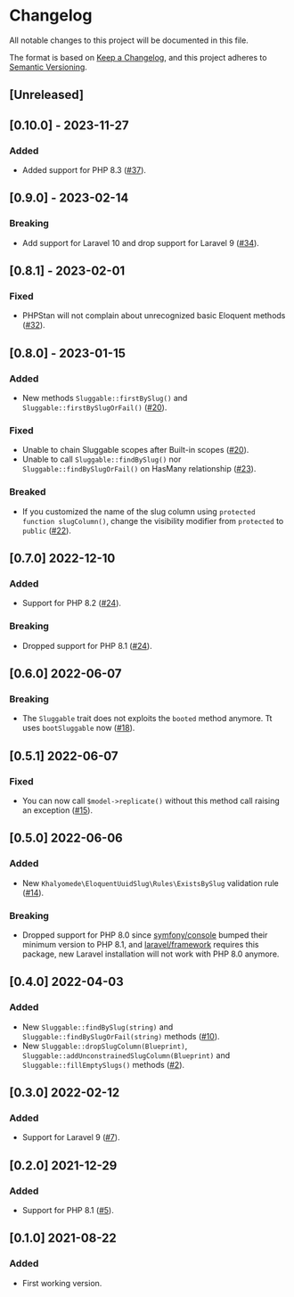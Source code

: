 # Changelog

All notable changes to this project will be documented in this file.

The format is based on [Keep a Changelog](https://keepachangelog.com/en/1.0.0/),
and this project adheres to [Semantic Versioning](https://semver.org/spec/v2.0.0.html).

## [Unreleased]

## [0.10.0] - 2023-11-27

### Added

- Added support for PHP 8.3 ([#37](https://github.com/khalyomede/laravel-eloquent-uuid-slug/issues/37)).

## [0.9.0] - 2023-02-14

### Breaking

- Add support for Laravel 10 and drop support for Laravel 9 ([#34](https://github.com/khalyomede/laravel-eloquent-uuid-slug/issues/34)).

## [0.8.1] - 2023-02-01

### Fixed

- PHPStan will not complain about unrecognized basic Eloquent methods ([#32](https://github.com/khalyomede/laravel-eloquent-uuid-slug/issues/32)).

## [0.8.0] - 2023-01-15

### Added

- New methods `Sluggable::firstBySlug()` and `Sluggable::firstBySlugOrFail()` ([#20](https://github.com/khalyomede/laravel-eloquent-uuid-slug/issues/20)).

### Fixed

- Unable to chain Sluggable scopes after Built-in scopes ([#20](https://github.com/khalyomede/laravel-eloquent-uuid-slug/issues/20)).
- Unable to call `Sluggable::findBySlug()` nor `Sluggable::findBySlugOrFail()` on HasMany relationship ([#23](https://github.com/khalyomede/laravel-eloquent-uuid-slug/issues/23)).

### Breaked

- If you customized the name of the slug column using `protected function slugColumn()`, change the visibility modifier from `protected` to `public` ([#22](https://github.com/khalyomede/laravel-eloquent-uuid-slug/issues/22)).

## [0.7.0] 2022-12-10

### Added

- Support for PHP 8.2 ([#24](https://github.com/khalyomede/laravel-eloquent-uuid-slug/issues/24)).

### Breaking

- Dropped support for PHP 8.1 ([#24](https://github.com/khalyomede/laravel-eloquent-uuid-slug/issues/24)).

## [0.6.0] 2022-06-07

### Breaking

- The `Sluggable` trait does not exploits the `booted` method anymore. Tt uses `bootSluggable` now ([#18](https://github.com/khalyomede/laravel-eloquent-uuid-slug/issues/18)).

## [0.5.1] 2022-06-07

### Fixed

- You can now call `$model->replicate()` without this method call raising an exception ([#15](https://github.com/khalyomede/laravel-eloquent-uuid-slug/issues/15)).

## [0.5.0] 2022-06-06

### Added

- New `Khalyomede\EloquentUuidSlug\Rules\ExistsBySlug` validation rule ([#14](https://github.com/khalyomede/laravel-eloquent-uuid-slug/issues/14)).

### Breaking

- Dropped support for PHP 8.0 since [symfony/console](https://github.com/symfony/console) bumped their minimum version to PHP 8.1, and [laravel/framework](https://github.com/laravel/framework) requires this package, new Laravel installation will not work with PHP 8.0 anymore.

## [0.4.0] 2022-04-03

### Added

- New `Sluggable::findBySlug(string)` and `Sluggable::findBySlugOrFail(string)` methods ([#10](https://github.com/khalyomede/laravel-eloquent-uuid-slug/issues/10)).
- New `Sluggable::dropSlugColumn(Blueprint)`, `Sluggable::addUnconstrainedSlugColumn(Blueprint)` and `Sluggable::fillEmptySlugs()` methods ([#2](https://github.com/khalyomede/laravel-eloquent-uuid-slug/issues/2)).


## [0.3.0] 2022-02-12

### Added

- Support for Laravel 9 ([#7](https://github.com/khalyomede/laravel-eloquent-uuid-slug/issues/7)).

## [0.2.0] 2021-12-29

### Added

- Support for PHP 8.1 ([#5](https://github.com/khalyomede/laravel-eloquent-uuid-slug/issues/5)).

## [0.1.0] 2021-08-22

### Added

- First working version.
